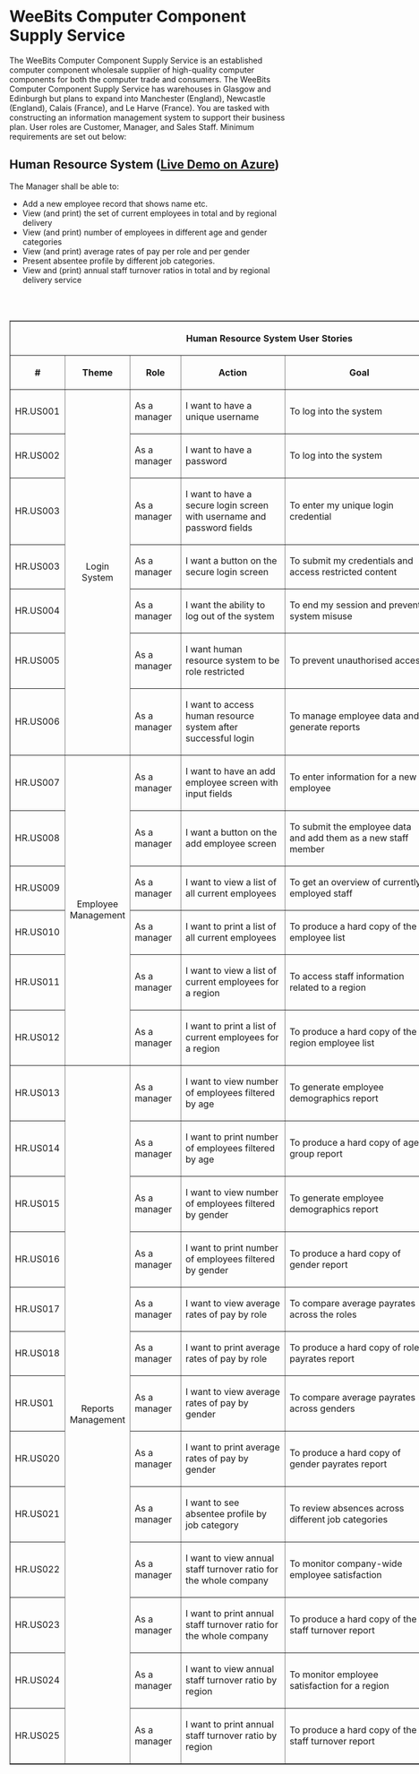 ﻿# WeeBits Computer Component Supply Service

The WeeBits Computer Component Supply Service is an established computer component
wholesale supplier of high-quality computer components for both the computer trade and 
consumers. The WeeBits Computer Component Supply Service has warehouses in Glasgow
and Edinburgh but plans to expand into Manchester (England), Newcastle (England), Calais
(France), and Le Harve (France). You are tasked with constructing an information 
management system to support their business plan. User roles are Customer, Manager, and 
Sales Staff. Minimum requirements are set out below:

## Human Resource System (<b><a href="https://weebits.azurewebsites.net" target="_blank">Live Demo on Azure</b></a>)
The Manager shall be able to:
- Add a new employee record that shows name etc.
- View (and print) the set of current employees in total and by regional delivery 
- View (and print) number of employees in different age and gender categories
- View (and print) average rates of pay per role and per gender
- Present absentee profile by different job categories.
- View and (print) annual staff turnover ratios in total and by regional delivery service
<br>
<br>
<table border="1" cellpadding="0" cellspacing="0" style="width:929px;" width="929">
	<thead>
		<tr>
			<th colspan="6" style="width:929px;height:20px;"><p align="center"><strong>Human Resource System User Stories</strong></p>
			</th>
		</tr>
		<tr>
			<th style="width:82px;height:20px;"><p align="center"><strong>#</strong></p>
			</th>
			<th style="width:96px;height:20px;"><p align="center"><strong>Theme</strong></p>
			</th>
			<th style="width:81px;height:20px;"><p align="center"><strong>Role</strong></p>
			</th>
			<th style="width:253px;height:20px;"><p align="center"><strong>Action</strong></p>
			</th>
			<th style="width:386px;height:20px;"><p align="center"><strong>Goal</strong></p>
			</th>
			<th style="width:32px;height:20px;"><p></p>
			</th>
		</tr>
	</thead>
	<tbody>
		<tr>
			<td style="width:82px;height:36px;"><p>HR.US001</p>
			</td>
			<td rowspan="7" style="width:96px;height:36px;"><p align="center">Login System</p>
			</td>
			<td style="width:81px;height:36px;"><p>As a manager</p>
			</td>
			<td style="width:253px;height:36px;"><p>I want to have a unique username</p>
			</td>
			<td style="width:386px;height:36px;"><p>To log into the system</p>
			</td>
			<td style="width:32px;height:36px;"><p align="center">:heavy_check_mark:</p>
			</td>
		</tr>
		<tr>
			<td style="width:82px;"><p>HR.US002</p>
			</td>
			<td style="width:81px;"><p>As a manager</p>
			</td>
			<td style="width:253px;"><p>I want to have a password</p>
			</td>
			<td style="width:386px;"><p>To log into the system</p>
			</td>
			<td style="width:32px;"><p align="center">:heavy_check_mark:</p>
			</td>
		</tr>
		<tr>
			<td style="width:82px;"><p>HR.US003</p>
			</td>
			<td style="width:81px;"><p>As a manager</p>
			</td>
			<td style="width:253px;"><p>I want to have a secure login screen with username and password fields</p>
			</td>
			<td style="width:386px;"><p>To enter my unique login credential</p>
			</td>
			<td style="width:32px;"><p align="center">:heavy_check_mark:</p>
			</td>
		</tr>
		<tr>
			<td style="width:82px;"><p>HR.US003</p>
			</td>
			<td style="width:81px;"><p>As a manager</p>
			</td>
			<td style="width:253px;"><p>I want a button on the secure login screen</p>
			</td>
			<td style="width:386px;"><p>To submit my credentials and access restricted content</p>
			</td>
			<td style="width:32px;"><p align="center">:heavy_check_mark:</p>
			</td>
		</tr>
		<tr>
			<td style="width:82px;"><p>HR.US004</p>
			</td>
			<td style="width:81px;"><p>As a manager</p>
			</td>
			<td style="width:253px;"><p>I want the ability to log out of the system</p>
			</td>
			<td style="width:386px;"><p>To end my session and prevent system misuse</p>
			</td>
			<td style="width:32px;"><p align="center">:heavy_check_mark:</p>
			</td>
		</tr>
		<tr>
			<td style="width:82px;"><p>HR.US005</p>
			</td>
			<td style="width:81px;"><p>As a manager</p>
			</td>
			<td style="width:253px;"><p>I want human resource system to be role restricted</p>
			</td>
			<td style="width:386px;"><p>To prevent unauthorised access</p>
			</td>
			<td style="width:32px;"><p align="center">:heavy_check_mark:</p>
			</td>
		</tr>
		<tr>
			<td style="width:82px;"><p>HR.US006</p>
			</td>
			<td style="width:81px;"><p>As a manager</p>
			</td>
			<td style="width:253px;"><p>I want to access human resource system after successful login</p>
			</td>
			<td style="width:386px;"><p>To manage employee data and generate reports</p>
			</td>
			<td style="width:32px;"><p align="center">:heavy_check_mark:</p>
			</td>
		</tr>
		<tr>
			<td style="width:82px;"><p>HR.US007</p>
			</td>
			<td rowspan="6" style="width:96px;"><p align="center">Employee Management</p>
			</td>
			<td style="width:81px;"><p>As a manager</p>
			</td>
			<td style="width:253px;"><p>I want to have an add employee screen with input fields</p>
			</td>
			<td style="width:386px;"><p>To enter information for a new employee</p>
			</td>
			<td style="width:32px;"><p align="center">:heavy_check_mark:</p>
			</td>
		</tr>
		<tr>
			<td style="width:82px;"><p>HR.US008</p>
			</td>
			<td style="width:81px;"><p>As a manager</p>
			</td>
			<td style="width:253px;"><p>I want a button on the add employee screen</p>
			</td>
			<td style="width:386px;"><p>To submit the employee data and add them as a new staff member</p>
			</td>
			<td style="width:32px;"><p align="center">:heavy_check_mark:</p>
			</td>
		</tr>
		<tr>
			<td style="width:82px;"><p>HR.US009</p>
			</td>
			<td style="width:81px;"><p>As a manager</p>
			</td>
			<td style="width:253px;"><p>I want to view a list of all current employees</p>
			</td>
			<td style="width:386px;"><p>To get an overview of currently employed staff</p>
			</td>
			<td style="width:32px;"><p align="center">:heavy_check_mark:</p>
			</td>
		</tr>
		<tr>
			<td style="width:82px;"><p>HR.US010</p>
			</td>
			<td style="width:81px;"><p>As a manager</p>
			</td>
			<td style="width:253px;"><p>I want to print a list of all current employees</p>
			</td>
			<td style="width:386px;"><p>To produce a hard copy of the employee list</p>
			</td>
			<td style="width:32px;"><p align="center">:heavy_check_mark:</p>
			</td>
		</tr>
		<tr>
			<td style="width:82px;"><p>HR.US011</p>
			</td>
			<td style="width:81px;"><p>As a manager</p>
			</td>
			<td style="width:253px;"><p>I want to view a list of current employees for a region</p>
			</td>
			<td style="width:386px;"><p>To access staff information related to a region</p>
			</td>
			<td style="width:32px;"><p align="center">:heavy_check_mark:</p>
			</td>
		</tr>
		<tr>
			<td style="width:82px;"><p>HR.US012</p>
			</td>
			<td style="width:81px;"><p>As a manager</p>
			</td>
			<td style="width:253px;"><p>I want to print a list of current employees for a region</p>
			</td>
			<td style="width:386px;"><p>To produce a hard copy of the region employee list</p>
			</td>
			<td style="width:32px;"><p align="center">:heavy_check_mark:</p>
			</td>
		</tr>
		<tr>
			<td style="width:82px;"><p>HR.US013</p>
			</td>
			<td rowspan="13" style="width:96px;"><p align="center">Reports Management</p>
			</td>
			<td style="width:81px;"><p>As a manager</p>
			</td>
			<td style="width:253px;"><p>I want to view number of employees filtered by age</p>
			</td>
			<td style="width:386px;"><p>To generate employee demographics report</p>
			</td>
			<td style="width:32px;"><p align="center">:heavy_check_mark:</p>
			</td>
		</tr>
		<tr>
			<td style="width:82px;height:20px;"><p>HR.US014</p>
			</td>
			<td style="width:81px;height:20px;"><p>As a manager</p>
			</td>
			<td style="width:253px;height:20px;"><p>I want to print number of employees filtered by age</p>
			</td>
			<td style="width:386px;height:20px;"><p>To produce a hard copy of age group report</p>
			</td>
			<td style="width:32px;height:20px;"><p align="center">:heavy_check_mark:</p>
			</td>
		</tr>
		<tr>
			<td style="width:82px;"><p>HR.US015</p>
			</td>
			<td style="width:81px;"><p>As a manager</p>
			</td>
			<td style="width:253px;"><p>I want to view number of employees filtered by gender</p>
			</td>
			<td style="width:386px;"><p>To generate employee demographics report</p>
			</td>
			<td style="width:32px;"><p align="center">:heavy_check_mark:</p>
			</td>
		</tr>
		<tr>
			<td style="width:82px;"><p>HR.US016</p>
			</td>
			<td style="width:81px;"><p>As a manager</p>
			</td>
			<td style="width:253px;"><p>I want to print number of employees filtered by gender</p>
			</td>
			<td style="width:386px;"><p>To produce a hard copy of gender report</p>
			</td>
			<td style="width:32px;"><p align="center">:heavy_check_mark:</p>
			</td>
		</tr>
		<tr>
			<td style="width:82px;"><p>HR.US017</p>
			</td>
			<td style="width:81px;"><p>As a manager</p>
			</td>
			<td style="width:253px;"><p>I want to view average rates of pay by role</p>
			</td>
			<td style="width:386px;"><p>To compare average payrates across the roles</p>
			</td>
			<td style="width:32px;"><p align="center">:heavy_check_mark:</p>
			</td>
		</tr>
		<tr>
			<td style="width:82px;"><p>HR.US018</p>
			</td>
			<td style="width:81px;"><p>As a manager</p>
			</td>
			<td style="width:253px;"><p>I want to print average rates of pay by role</p>
			</td>
			<td style="width:386px;"><p>To produce a hard copy of role payrates report</p>
			</td>
			<td style="width:32px;"><p align="center">:heavy_check_mark:</p>
			</td>
		</tr>
		<tr>
			<td style="width:82px;"><p>HR.US01</p>
			</td>
			<td style="width:81px;"><p>As a manager</p>
			</td>
			<td style="width:253px;"><p>I want to view average rates of pay by gender</p>
			</td>
			<td style="width:386px;"><p>To compare average payrates across genders</p>
			</td>
			<td style="width:32px;"><p align="center">:heavy_check_mark:</p>
			</td>
		</tr>
		<tr>
			<td style="width:82px;"><p>HR.US020</p>
			</td>
			<td style="width:81px;"><p>As a manager</p>
			</td>
			<td style="width:253px;"><p>I want to print average rates of pay by gender</p>
			</td>
			<td style="width:386px;"><p>To produce a hard copy of gender payrates report</p>
			</td>
			<td style="width:32px;"><p align="center">:heavy_check_mark:</p>
			</td>
		</tr>
		<tr>
			<td style="width:82px;"><p>HR.US021</p>
			</td>
			<td style="width:81px;"><p>As a manager</p>
			</td>
			<td style="width:253px;"><p>I want to see absentee profile by job category</p>
			</td>
			<td style="width:386px;"><p>To review absences across different job categories</p>
			</td>
			<td style="width:32px;"><p align="center">:heavy_check_mark:</p>
			</td>
		</tr>
		<tr>
			<td style="width:82px;"><p>HR.US022</p>
			</td>
			<td style="width:81px;"><p>As a manager</p>
			</td>
			<td style="width:253px;"><p>I want to view annual staff turnover ratio for the whole company</p>
			</td>
			<td style="width:386px;"><p>To monitor company-wide employee satisfaction</p>
			</td>
			<td style="width:32px;"><p align="center">:heavy_check_mark:</p>
			</td>
		</tr>
		<tr>
			<td style="width:82px;"><p>HR.US023</p>
			</td>
			<td style="width:81px;"><p>As a manager</p>
			</td>
			<td style="width:253px;"><p>I want to print annual staff turnover ratio for the whole company</p>
			</td>
			<td style="width:386px;"><p>To produce a hard copy of the staff turnover report</p>
			</td>
			<td style="width:32px;"><p align="center">:heavy_check_mark:</p>
			</td>
		</tr>
		<tr>
			<td style="width:82px;"><p>HR.US024</p>
			</td>
			<td style="width:81px;"><p>As a manager</p>
			</td>
			<td style="width:253px;"><p>I want to view annual staff turnover ratio by region</p>
			</td>
			<td style="width:386px;"><p>To monitor employee satisfaction for a region</p>
			</td>
			<td style="width:32px;"><p align="center">:heavy_check_mark:</p>
			</td>
		</tr>
		<tr>
			<td style="width:82px;"><p>HR.US025</p>
			</td>
			<td style="width:81px;"><p>As a manager</p>
			</td>
			<td style="width:253px;"><p>I want to print annual staff turnover ratio by region</p>
			</td>
			<td style="width:386px;"><p>To produce a hard copy of the staff turnover report</p>
			</td>
			<td style="width:32px;"><p>:heavy_check_mark:</p>
			</td>
		</tr>
	</tbody>
</table>